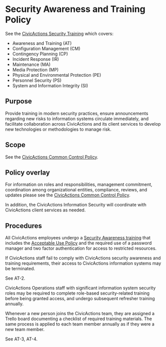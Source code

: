 # Security Awareness and Training Policy

See the [CivicActions Security Training](https://guidebook.civicactions.com/en/latest/company-policies/new-hire-orientation/security-training/) which covers:

* Awareness and Training (AT)
* Configuration Management (CM)
* Contingency Planning (CP)
* Incident Response (IR)
* Maintenance (MA)
* Media Protection (MP)
* Physical and Environmental Protection (PE)
* Personnel Security (PS)
* System and Information Integrity (SI)

## Purpose

Provide training in modern security practices, ensure announcements regarding new risks to information systems circulate immediately, and facilitate collaboration across CivicActions and its client services to develop new technologies or methodologies to manage risk.

## Scope

See the [CivicActions Common Control Policy](CivicActions-Common-Control-Policy.md).

## Policy overlay

For information on roles and responsibilities, management commitment, coordination among
organizational entities, compliance, reviews, and updates please see the
[CivicActions Common Control Policy](CivicActions-Common-Control-Policy.md).

In addition, the CivicActions Information Security will coordinate with CivicActions
client services as needed.

## Procedures

All CivicActions employees undergo a
[Security Awareness training](https://civicactions-handbook.readthedocs.io/en/latest/01-welcome-to-civicactions/training/security-training/)
that includes the
[Acceptable Use Policy](https://civicactions-handbook.readthedocs.io/en/latest/03-policies/security/#acceptable-use-policy)
and the required use of a password manager and two factor authentication for access to
restricted resources.

If CivicActions staff fail to comply with CivicActions security awareness and training
requirements, their access to CivicActions information systems may be terminated.

See AT-2.

CivicActions Operations staff with significant information system security roles may be
required to complete role-based security-related training before being granted access, and
undergo subsequent refresher training annually.

Whenever a new person joins the CivicActions team, they are assigned a Trello board
documenting a checklist of required training materials. The same process is applied to
each team member annually as if they were a new team member.

See AT-3, AT-4.
